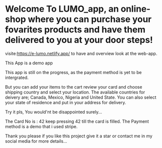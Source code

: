 # Welcome To LUMO_app, an online-shop where you can purchase your fovarites products and have them delivered to you at your door steps!

visite:https://e-lumo.netlify.app/ to have and overview look at the web-app.

This App is a demo app

This app is still on the progress, as the payment method is yet to be intergrated. 

But you can add your items to the cart review your card and choose shipping country and select your location.
The available  countries for deivery are; Canada, Mexico, Nigeria and United State. You can also select your state of residence and put in your address for delivery. 

Try it pls, You would'nt be disappointed surely...

The Card No is : 42 keep pressing 42 till the card is filled. 
The Payment method is a demo that i used stripe.

Thank you please if you like this project give it a star or contact me in my social media for more details...


